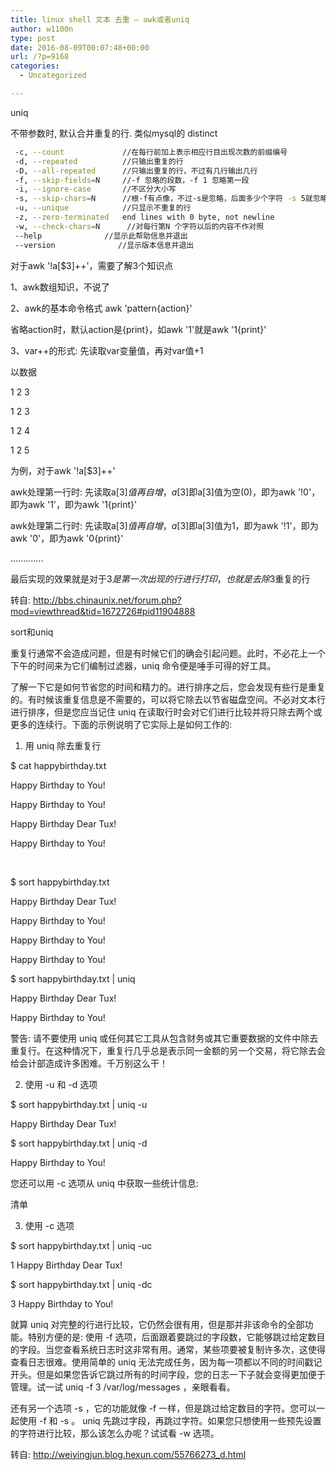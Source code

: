 ```yaml
---
title: linux shell 文本 去重 – awk或者uniq
author: w1100n
type: post
date: 2016-08-09T00:07:48+00:00
url: /?p=9168
categories:
  - Uncategorized

---
```

uniq
  
不带参数时, 默认合并重复的行. 类似mysql的 distinct

```bash
 -c, --count             //在每行前加上表示相应行目出现次数的前缀编号
 -d, --repeated          //只输出重复的行
 -D, --all-repeated      //只输出重复的行，不过有几行输出几行
 -f, --skip-fields=N     //-f 忽略的段数，-f 1 忽略第一段
 -i, --ignore-case       //不区分大小写
 -s, --skip-chars=N      //根-f有点像，不过-s是忽略，后面多少个字符 -s 5就忽略后面5个字符
 -u, --unique            //只显示不重复的行
 -z, --zero-terminated   end lines with 0 byte, not newline
 -w, --check-chars=N      //对每行第N 个字符以后的内容不作对照
 --help              //显示此帮助信息并退出
 --version              //显示版本信息并退出
```

对于awk '!a[$3]++'，需要了解3个知识点
  
1、awk数组知识，不说了
  
2、awk的基本命令格式 awk 'pattern{action}'
  
省略action时，默认action是{print}，如awk '1'就是awk '1{print}'
  
3、var++的形式: 先读取var变量值，再对var值+1

以数据
  
1 2 3
  
1 2 3
  
1 2 4
  
1 2 5
  
为例，对于awk '!a[$3]++'
  
awk处理第一行时:  先读取a[$3]值再自增，a[$3]即a[3]值为空(0)，即为awk '!0'，即为awk '1'，即为awk '1{print}'
  
awk处理第二行时:  先读取a[$3]值再自增，a[$3]即a[3]值为1，即为awk '!1'，即为awk '0'，即为awk '0{print}'
  
.............

最后实现的效果就是对于$3是第一次出现的行进行打印，也就是去除$3重复的行

转自: http://bbs.chinaunix.net/forum.php?mod=viewthread&tid=1672726#pid11904888
  
sort和uniq

重复行通常不会造成问题，但是有时候它们的确会引起问题。此时，不必花上一个下午的时间来为它们编制过滤器，uniq 命令便是唾手可得的好工具。

了解一下它是如何节省您的时间和精力的。进行排序之后，您会发现有些行是重复的。有时候该重复信息是不需要的，可以将它除去以节省磁盘空间。不必对文本行进行排序，但是您应当记住 uniq 在读取行时会对它们进行比较并将只除去两个或更多的连续行。下面的示例说明了它实际上是如何工作的: 

  1. 用 uniq 除去重复行

$ cat happybirthday.txt
  
Happy Birthday to You!
  
Happy Birthday to You!
  
Happy Birthday Dear Tux!
  
Happy Birthday to You!

 

$ sort happybirthday.txt
  
Happy Birthday Dear Tux!
  
Happy Birthday to You!
  
Happy Birthday to You!
  
Happy Birthday to You!

$ sort happybirthday.txt | uniq
  
Happy Birthday Dear Tux!
  
Happy Birthday to You!

警告: 请不要使用 uniq 或任何其它工具从包含财务或其它重要数据的文件中除去重复行。在这种情况下，重复行几乎总是表示同一金额的另一个交易，将它除去会给会计部造成许多困难。千万别这么干！

<ol start="2">
  <li>
    使用 -u 和 -d 选项
  </li>
</ol>

$ sort happybirthday.txt | uniq -u
  
Happy Birthday Dear Tux!

$ sort happybirthday.txt | uniq -d
  
Happy Birthday to You!
  
您还可以用 -c 选项从 uniq 中获取一些统计信息: 

清单

<ol start="3">
  <li>
    使用 -c 选项
  </li>
</ol>

$ sort happybirthday.txt | uniq -uc
  
1 Happy Birthday Dear Tux!

$ sort happybirthday.txt | uniq -dc
  
3 Happy Birthday to You!
  
就算 uniq 对完整的行进行比较，它仍然会很有用，但是那并非该命令的全部功能。特别方便的是: 使用 -f 选项，后面跟着要跳过的字段数，它能够跳过给定数目的字段。当您查看系统日志时这非常有用。通常，某些项要被复制许多次，这使得查看日志很难。使用简单的 uniq 无法完成任务，因为每一项都以不同的时间戳记开头。但是如果您告诉它跳过所有的时间字段，您的日志一下子就会变得更加便于管理。试一试 uniq -f 3 /var/log/messages ，亲眼看看。

还有另一个选项 -s ，它的功能就像 -f 一样，但是跳过给定数目的字符。您可以一起使用 -f 和 -s 。 uniq 先跳过字段，再跳过字符。如果您只想使用一些预先设置的字符进行比较，那么该怎么办呢？试试看 -w 选项。

转自: http://weiyingjun.blog.hexun.com/55766273_d.html